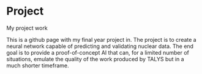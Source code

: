 # Project
My project work

This is a github page with my final year project in. The project is to create a neural network capable of predicting and validating nuclear
data. The end goal is to provide a proof-of-concept AI that can, for a limited number of situations, emulate the quality of the work produced by
TALYS but in a much shorter timeframe.
